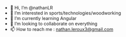 - 👋 Hi, I’m @nathanLR
- 👀 I’m interested in sports/technologies/woodworking
- 🌱 I’m currently learning Angular
- 💞️ I’m looking to collaborate on everything
- 📫 How to reach me : nathan.leroux3@gmail.com

<!---
nathanLR/nathanLR is a ✨ special ✨ repository because its `README.md` (this file) appears on your GitHub profile.
You can click the Preview link to take a look at your changes.
--->
